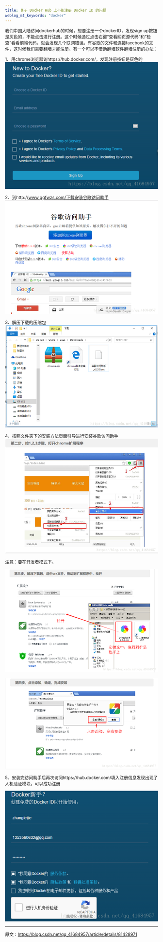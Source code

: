 ```yaml
---
title: 关于 Docker Hub 上不能注册 Docker ID 的问题 
weblog_mt_keywords: "docker"
---
```


我们中国大陆访问dockerhub的时候，想要注册一个dockerID，发现sign up按钮是灰色的，不能点击进行注册。这个时候通过点击右键“查看网页源代码”和“检查”看看前端代码，就会发现几个联网错误。有谷歌的文件和连接facebook的文件，这时候我们需要翻墙才能注册。有一个可以不借助翻墙软件翻墙注册的办法：

1、用chrome浏览器访https://hub.docker.com/，发现注册按钮是灰色的
![](https://www.github.com/wss434631143/xiaoshujiang/raw/master/img/20181122/1542877689762.png)

2、到http://www.ggfwzs.com/下载安装谷歌访问助手
![](https://www.github.com/wss434631143/xiaoshujiang/raw/master/img/20181122/1542877701455.png)

3、解压下载的压缩包
![](https://www.github.com/wss434631143/xiaoshujiang/raw/master/img/20181122/1542877723190.png)

4、按照文件夹下的安装方法页面引导进行安装谷歌访问助手
![](https://www.github.com/wss434631143/xiaoshujiang/raw/master/img/20181122/1542877732445.png)


 注意：要在开发者模式下。

![](https://www.github.com/wss434631143/xiaoshujiang/raw/master/img/20181122/1542877760304.png)

![](https://www.github.com/wss434631143/xiaoshujiang/raw/master/img/20181122/1542877775754.png)

5、安装完访问助手后再次访问https://hub.docker.com/填入注册信息发现出现了人机验证模块，可以成功注册

![](https://www.github.com/wss434631143/xiaoshujiang/raw/master/img/20181122/1542877789195.png)

---------------------

原文：https://blog.csdn.net/qq_41684957/article/details/81428971 
